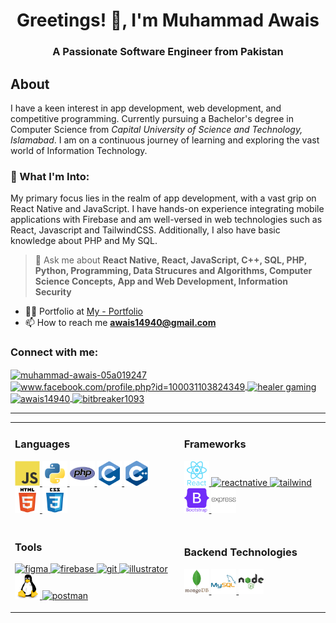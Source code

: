<h1 align="center">Greetings! 👋, I'm Muhammad Awais</h1>
<h3 align="center">A Passionate Software Engineer from Pakistan</h3>


## About 
I have a keen interest in app development, web development, and competitive programming. Currently pursuing a Bachelor's degree in Computer Science from *Capital University of Science and Technology, Islamabad*. I am on a continuous journey of learning and exploring the vast world of Information Technology.

### 🚀 What I'm Into:
My primary focus lies in the realm of app development, with a vast grip on React Native and JavaScript. I have hands-on experience integrating mobile applications with Firebase and am well-versed in web technologies such as React, Javascript and TailwindCSS. Additionally, I also have basic knowledge about PHP and My SQL.


> 💬 Ask me about **React Native, React, JavaScript, C++, SQL, PHP, Python, Programming, Data Strucures and Algorithms, Computer Science Concepts, App and Web Development, Information Security**

- 👨‍💻 Portfolio at [My - Portfolio](https://avci-first-react-portfolio.netlify.app/)
- 📫 How to reach me **awais14940@gmail.com**

<h3 align="left">Connect with me:</h3>
<p align="left">
  <a href="https://linkedin.com/in/muhammad-awais-05a019247" target="blank">
    <img align="center" src="https://raw.githubusercontent.com/rahuldkjain/github-profile-readme-generator/master/src/images/icons/Social/linked-in-alt.svg" alt="muhammad-awais-05a019247" height="30" width="40" />
  </a>
  <a href="https://fb.com/www.facebook.com/profile.php?id=100031103824349" target="blank">
    <img align="center" src="https://raw.githubusercontent.com/rahuldkjain/github-profile-readme-generator/master/src/images/icons/Social/facebook.svg" alt="www.facebook.com/profile.php?id=100031103824349" height="30" width="40" />
  </a>
  <a href="https://www.youtube.com/c/healer gaming" target="blank">
    <img align="center" src="https://raw.githubusercontent.com/rahuldkjain/github-profile-readme-generator/master/src/images/icons/Social/youtube.svg" alt="healer gaming" height="30" width="40" />
  </a>
  <a href="https://www.hackerrank.com/awais14940" target="blank">
    <img align="center" src="https://raw.githubusercontent.com/rahuldkjain/github-profile-readme-generator/master/src/images/icons/Social/hackerrank.svg" alt="awais14940" height="30" width="40" />
  </a>
  <a href="https://www.leetcode.com/bitbreaker1093" target="blank">
    <img align="center" src="https://raw.githubusercontent.com/rahuldkjain/github-profile-readme-generator/master/src/images/icons/Social/leet-code.svg" alt="bitbreaker1093" height="30" width="40" />
  </a>
</p>
<hr/>
<table>
  <tr>
    <td>
      <h3 align="left">Languages</h3>
      <p align="left">
        <a href="https://developer.mozilla.org/en-US/docs/Web/JavaScript" target="_blank" rel="noreferrer">
          <img
            src="https://raw.githubusercontent.com/devicons/devicon/master/icons/javascript/javascript-original.svg"
            alt="javascript"
            width="40"
            height="40"
          />
        </a>
        <a href="https://www.python.org" target="_blank" rel="noreferrer">
          <img
            src="https://raw.githubusercontent.com/devicons/devicon/master/icons/python/python-original.svg"
            alt="python"
            width="40"
            height="40"
          />
        </a>
        <a href="https://www.php.net" target="_blank" rel="noreferrer">
          <img
            src="https://raw.githubusercontent.com/devicons/devicon/master/icons/php/php-original.svg"
            alt="php"
            width="40"
            height="40"
          />
        </a>
        <a href="https://www.cprogramming.com/" target="_blank" rel="noreferrer">
          <img
            src="https://raw.githubusercontent.com/devicons/devicon/master/icons/c/c-original.svg"
            alt="c"
            width="40"
            height="40"
          />
        </a>
        <a href="https://www.w3schools.com/cpp/" target="_blank" rel="noreferrer">
          <img
            src="https://raw.githubusercontent.com/devicons/devicon/master/icons/cplusplus/cplusplus-original.svg"
            alt="cplusplus"
            width="40"
            height="40"
          />
        </a>
        <a href="https://www.w3.org/html/" target="_blank" rel="noreferrer">
          <img
            src="https://raw.githubusercontent.com/devicons/devicon/master/icons/html5/html5-original-wordmark.svg"
            alt="html5"
            width="40"
            height="40"
          />
        </a>
        <a href="https://www.w3schools.com/css/" target="_blank" rel="noreferrer">
          <img
            src="https://raw.githubusercontent.com/devicons/devicon/master/icons/css3/css3-original-wordmark.svg"
            alt="css3"
            width="40"
            height="40"
          />
        </a>
      </p>
    </td>
    <td>
      <h3 align="left">Frameworks</h3>
      <p align="left">
        <a href="https://reactjs.org/" target="_blank" rel="noreferrer">
          <img
            src="https://raw.githubusercontent.com/devicons/devicon/master/icons/react/react-original-wordmark.svg"
            alt="react"
            width="40"
            height="40"
          />
        </a>
        <a href="https://reactnative.dev/" target="_blank" rel="noreferrer">
          <img
            src="https://reactnative.dev/img/header_logo.svg"
            alt="reactnative"
            width="40"
            height="40"
          />
        </a>
        <a href="https://tailwindcss.com/" target="_blank" rel="noreferrer">
          <img
            src="https://www.vectorlogo.zone/logos/tailwindcss/tailwindcss-icon.svg"
            alt="tailwind"
            width="40"
            height="40"
          />
        </a>
        <a href="https://getbootstrap.com" target="_blank" rel="noreferrer">
          <img
            src="https://raw.githubusercontent.com/devicons/devicon/master/icons/bootstrap/bootstrap-plain-wordmark.svg"
            alt="bootstrap"
            width="40"
            height="40"
          />
        </a>
        <a href="https://expressjs.com" target="_blank" rel="noreferrer">
          <img
            src="https://raw.githubusercontent.com/devicons/devicon/master/icons/express/express-original-wordmark.svg"
            alt="express"
            width="40"
            height="40"
          />
        </a>
      </p>
    </td>
  </tr>
  <tr>
    <td>
      <h3 align="left">Tools</h3>
      <p align="left">
        <a href="https://www.figma.com/" target="_blank" rel="noreferrer">
          <img
            src="https://www.vectorlogo.zone/logos/figma/figma-icon.svg"
            alt="figma"
            width="40"
            height="40"
          />
        </a>
        <a href="https://firebase.google.com/" target="_blank" rel="noreferrer">
          <img
            src="https://www.vectorlogo.zone/logos/firebase/firebase-icon.svg"
            alt="firebase"
            width="40"
            height="40"
          />
        </a>
        <a href="https://git-scm.com/" target="_blank" rel="noreferrer">
          <img
            src="https://www.vectorlogo.zone/logos/git-scm/git-scm-icon.svg"
            alt="git"
            width="40"
            height="40"
          />
        </a>
        <a href="https://www.adobe.com/in/products/illustrator.html" target="_blank" rel="noreferrer">
          <img
            src="https://www.vectorlogo.zone/logos/adobe_illustrator/adobe_illustrator-icon.svg"
            alt="illustrator"
            width="40"
            height="40"
          />
        </a>
        <a href="https://www.linux.org/" target="_blank" rel="noreferrer">
          <img
            src="https://raw.githubusercontent.com/devicons/devicon/master/icons/linux/linux-original.svg"
            alt="linux"
            width="40"
            height="40"
          />
        </a>
        <a href="https://postman.com" target="_blank" rel="noreferrer">
          <img
            src="https://www.vectorlogo.zone/logos/getpostman/getpostman-icon.svg"
            alt="postman"
            width="40"
            height="40"
          />
        </a>
      </p>
    </td>
    <td>
      <h3 align="left">Backend Technologies</h3>
      <p align="left">
        <a href="https://www.mongodb.com/" target="_blank" rel="noreferrer">
          <img
            src="https://raw.githubusercontent.com/devicons/devicon/master/icons/mongodb/mongodb-original-wordmark.svg"
            alt="mongodb"
            width="40"
            height="40"
          />
        </a>
        <a href="https://www.mysql.com/" target="_blank" rel="noreferrer">
          <img
            src="https://raw.githubusercontent.com/devicons/devicon/master/icons/mysql/mysql-original-wordmark.svg"
            alt="mysql"
            width="40"
            height="40"
          />
        </a>
        <a href="https://nodejs.org" target="_blank" rel="noreferrer">
          <img
            src="https://raw.githubusercontent.com/devicons/devicon/master/icons/nodejs/nodejs-original-wordmark.svg"
            alt="nodejs"
            width="40"
            height="40"
          />
        </a>
      </p>
    </td>
  </tr>
</table>


